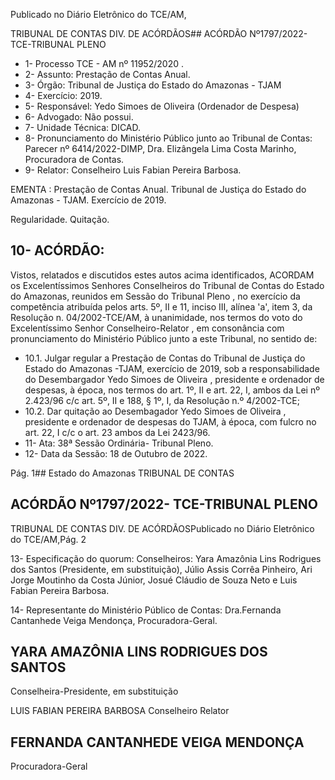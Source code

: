 Publicado  no  Diário  Eletrônico do TCE/AM,

TRIBUNAL DE CONTAS DIV. DE ACÓRDÃOS## ACÓRDÃO Nº1797/2022- TCE-TRIBUNAL PLENO

- 1- Processo TCE - AM nº 11952/2020 .
- 2- Assunto: Prestação de Contas Anual.
- 3- Órgão: Tribunal de Justiça do Estado do Amazonas - TJAM
- 4- Exercício: 2019.
- 5- Responsável: Yedo Simoes de Oliveira (Ordenador de Despesa)
- 6- Advogado: Não possui.
- 7- Unidade Técnica: DICAD.
- 8- Pronunciamento  do  Ministério  Público  junto  ao  Tribunal  de  Contas: Parecer  nº 6414/2022-DIMP, Dra. Elizângela Lima Costa Marinho, Procuradora de Contas.
- 9- Relator: Conselheiro Luis Fabian Pereira Barbosa.

EMENTA :  Prestação  de  Contas  Anual.  Tribunal  de Justiça do Estado do Amazonas - TJAM. Exercício de 2019.

Regularidade. Quitação.

## 10-  ACÓRDÃO:

Vistos, relatados e discutidos estes autos acima identificados, ACORDAM os Excelentíssimos Senhores Conselheiros do Tribunal de Contas do Estado do Amazonas, reunidos em Sessão do Tribunal Pleno , no exercício da competência atribuída pelos arts. 5º, II e 11, inciso III, alínea 'a', item 3, da Resolução n. 04/2002-TCE/AM, à unanimidade, nos termos do voto do Excelentíssimo Senhor Conselheiro-Relator , em consonância com pronunciamento do Ministério Público junto a este Tribunal, no sentido de:

- 10.1. Julgar  regular a  Prestação  de  Contas  do  Tribunal  de  Justiça  do Estado do Amazonas -TJAM, exercício de 2019, sob a responsabilidade do Desembargador Yedo Simoes de Oliveira , presidente e ordenador de despesas, à época, nos termos do art. 1º, II e art. 22, I, ambos da Lei nº 2.423/96 c/c art. 5º, II e 188, § 1º, I, da Resolução n.º 4/2002-TCE;
- 10.2. Dar quitação ao Desembagador Yedo Simoes de Oliveira , presidente e ordenador de despesas do TJAM, à época, com fulcro no art. 22, I c/c o art. 23 ambos da Lei 2423/96.
- 11-  Ata: 38ª Sessão Ordinária- Tribunal Pleno.
- 12-  Data da Sessão: 18 de Outubro de 2022.

Pág. 1## Estado do Amazonas TRIBUNAL DE CONTAS

## ACÓRDÃO Nº1797/2022- TCE-TRIBUNAL PLENO

TRIBUNAL DE CONTAS DIV. DE ACÓRDÃOSPublicado  no  Diário  Eletrônico do TCE/AM,Pág. 2

13-  Especificação  do  quorum: Conselheiros:  Yara  Amazônia  Lins  Rodrigues  dos Santos (Presidente, em substituição), Júlio Assis Corrêa Pinheiro, Ari Jorge Moutinho da Costa Júnior, Josué Cláudio de Souza Neto e Luis Fabian Pereira Barbosa.

14-  Representante do Ministério Público de Contas: Dra.Fernanda Cantanhede Veiga Mendonça, Procuradora-Geral.

## YARA AMAZÔNIA LINS RODRIGUES DOS SANTOS

Conselheira-Presidente, em substituição

LUIS FABIAN PEREIRA BARBOSA Conselheiro Relator

## FERNANDA CANTANHEDE VEIGA MENDONÇA

Procuradora-Geral